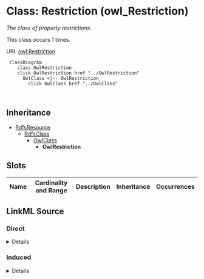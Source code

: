 

# Class: Restriction (owl_Restriction)


_The class of property restrictions._






This class occurs 1 times.


URI: [owl:Restriction](http://www.w3.org/2002/07/owl#Restriction)






```mermaid
 classDiagram
    class OwlRestriction
    click OwlRestriction href "../OwlRestriction"
      OwlClass <|-- OwlRestriction
        click OwlClass href "../OwlClass"
      
      
```





## Inheritance
* [RdfsResource](../classes/RdfsResource.md)
    * [RdfsClass](../classes/RdfsClass.md)
        * [OwlClass](../classes/OwlClass.md)
            * **OwlRestriction**



## Slots

| Name | Cardinality and Range | Description | Inheritance | Occurrences |
| ---  | --- | --- | --- | --- |














## LinkML Source

<!-- TODO: investigate https://stackoverflow.com/questions/37606292/how-to-create-tabbed-code-blocks-in-mkdocs-or-sphinx -->

### Direct

<details>

```yaml
name: owl_Restriction
description: The class of property restrictions.
title: Restriction
from_schema: okns:owl-rdf-rdfs
source: http://www.w3.org/2002/07/owl#
is_a: owl_Class
class_uri: owl:Restriction

```
</details>

### Induced

<details>

```yaml
name: owl_Restriction
description: The class of property restrictions.
title: Restriction
from_schema: okns:owl-rdf-rdfs
source: http://www.w3.org/2002/07/owl#
is_a: owl_Class
class_uri: owl:Restriction

```
</details>